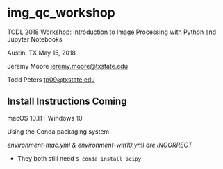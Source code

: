 # img_qc_workshop
TCDL 2018 Workshop: Introduction to Image Processing with Python and Jupyter Notebooks

Austin, TX May 15, 2018

Jeremy Moore
jeremy.moore@txstate.edu

Todd Peters
tp09@txstate.edu


## Install Instructions Coming

macOS 10.11+ 
Windows 10

Using the Conda packaging system

*environment-mac.yml & environment-win10.yml are INCORRECT*
 - They both still need `$ conda install scipy`
